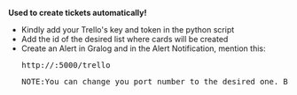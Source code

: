 <b>Used to create tickets automatically!</b>

<ul>
<li>Kindly add your Trello's key and token in the python script</li>
<li>Add the id of the desired list where cards will be created</li>
<li>Create an Alert in Gralog and in the Alert Notification, mention this:</li>
<pre>http://<your-ip>:5000/trello</pre>
<pre>NOTE:You can change you port number to the desired one. By default it is 5000.</pre>
</ul>
